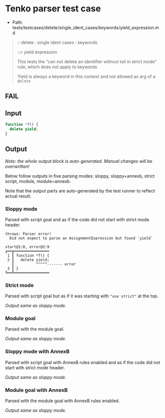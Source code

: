 # Tenko parser test case

- Path: tests/testcases/delete/single_ident_cases/keywords/yield_expression.md

> :: delete : single ident cases : keywords
>
> ::> yield expression
>
> This tests the "can not delete an identifier without tail in strict mode" rule, which does not apply to keywords
>
> Yield is always a keyword in this context and not allowed as arg of a `delete`

## FAIL

## Input

`````js
function *f() {
  delete yield;
}
`````

## Output

_Note: the whole output block is auto-generated. Manual changes will be overwritten!_

Below follow outputs in five parsing modes: sloppy, sloppy+annexb, strict script, module, module+annexb.

Note that the output parts are auto-generated by the test runner to reflect actual result.

### Sloppy mode

Parsed with script goal and as if the code did not start with strict mode header.

`````
throws: Parser error!
  Did not expect to parse an AssignmentExpression but found `yield`

start@1:0, error@2:9
╔══╦════════════════
 1 ║ function *f() {
 2 ║   delete yield;
   ║          ^^^^^------- error
 3 ║ }
╚══╩════════════════

`````

### Strict mode

Parsed with script goal but as if it was starting with `"use strict"` at the top.

_Output same as sloppy mode._

### Module goal

Parsed with the module goal.

_Output same as sloppy mode._

### Sloppy mode with AnnexB

Parsed with script goal with AnnexB rules enabled and as if the code did not start with strict mode header.

_Output same as sloppy mode._

### Module goal with AnnexB

Parsed with the module goal with AnnexB rules enabled.

_Output same as sloppy mode._
